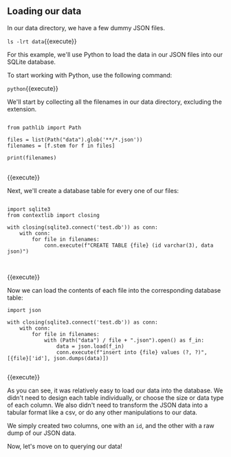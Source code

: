 ## Loading our data

In our data directory, we have a few dummy JSON files.

`ls -lrt data`{{execute}}

For this example, we'll use Python to load the data in our JSON files into our SQLite database.

To start working with Python, use the following command:

`python`{{execute}}

We'll start by collecting all the filenames in our data directory, excluding the extension.

<pre><code class="python">
from pathlib import Path

files = list(Path("data").glob('**/*.json'))
filenames = [f.stem for f in files]

print(filenames)
</code>
</pre>{{execute}}

Next, we'll create a database table for every one of our files:

<pre><code class="python">
import sqlite3
from contextlib import closing

with closing(sqlite3.connect('test.db')) as conn:
    with conn:
        for file in filenames:
            conn.execute(f"CREATE TABLE {file} (id varchar(3), data json)")
  
</code>
</pre>
{{execute}}

Now we can load the contents of each file into the corresponding database table:

```
import json

with closing(sqlite3.connect('test.db')) as conn:
    with conn:
        for file in filenames:
            with (Path("data") / file + ".json").open() as f_in:
                data = json.load(f_in)
                conn.execute(f"insert into {file} values (?, ?)", [{file}['id'], json.dumps(data)])
  
```
{{execute}}

As you can see, it was relatively easy to load our data into the database. We didn't need to design each table individually, or choose the size or data type of each column. We also didn't need to transform the JSON data into a tabular format like a csv, or do any other manipulations to our data.

We simply created two columns, one with an `id`, and the other with a raw dump of our JSON data.

Now, let's move on to querying our data!

